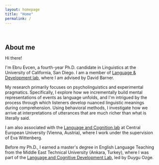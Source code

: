 ```yaml
---
layout: homepage
title: "Home"
permalink: /
---
```

 
<h1 id="about-me"></h1>

<h2 style="margin: 60px 0px 10px;">About me</h2>


Hi there!

I'm Ebru Evcen, a fourth-year Ph.D. candidate in Linguistics at the University of California, San Diego. I am a member of [Language & Development lab](https://ladlab.ucsd.edu), where I am advised by David Barner. 

My research primarily focuses on psycholinguistics and experimental pragmatics. Specifically, I explore how we incrementally build mental representations of events as language unfolds, and I'm intrigued by the process through which listeners develop nuanced linguistic meanings during comprehension. Using behavioral methods, I investigate how we arrive at interpretations of utterances that are much richer than what is literally said. 

I am also associated with the [Language and Cognition lab](https://ladlab.ucsd.edu) at Central European University (Vienna, Austria), where I work under the supervision of Eva Wittenberg.

Before my Ph.D., I earned a master's degree in English Language Teaching from the Middle East Technical University (Ankara, Turkey), where I was part of the [Language and Cognitive Development Lab](https://langcog.metu.edu.tr), led by Duygu Ozge.











